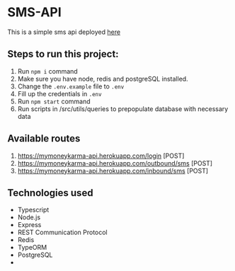 # SMS-API

This is a simple sms api deployed [here](https://mymoneykarma-api.herokuapp.com/)

## Steps to run this project:

1. Run `npm i` command
2. Make sure you have node, redis and postgreSQL installed.
3. Change the `.env.example` file to `.env`
4. Fill up the credentials in `.env`
5. Run `npm start` command
6. Run scripts in /src/utils/queries to prepopulate database with necessary data

## Available routes

1. https://mymoneykarma-api.herokuapp.com/login [POST]
2. https://mymoneykarma-api.herokuapp.com/outbound/sms [POST]
3. https://mymoneykarma-api.herokuapp.com/inbound/sms [POST]

## Technologies used

- Typescript
- Node.js
- Express
- REST Communication Protocol
- Redis
- TypeORM
- PostgreSQL
- 
